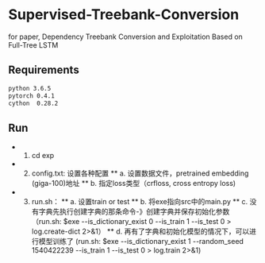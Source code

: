 # Supervised-Treebank-Conversion
for paper, Dependency Treebank Conversion and Exploitation Based on Full-Tree LSTM

## Requirements
```txt
python 3.6.5
pytorch 0.4.1
cython  0.28.2
```

## Run
* 1. cd exp
* 2. config.txt: 设置各种配置
  ** a. 设置数据文件，pretrained embedding (giga-100)地址
  ** b. 指定loss类型（crfloss, cross entropy loss)
* 3. run.sh：
   ** a. 设置train or test
   ** b. 将exe指向src中的main.py
   ** c. 没有字典先执行创建字典的那条命令-》创建字典并保存初始化参数
   （run.sh: $exe --is_dictionary_exist 0 --is_train 1 --is_test 0 > log.create-dict 2>&1）
   ** d. 再有了字典和初始化模型的情况下，可以进行模型训练了
   (run.sh: $exe --is_dictionary_exist 1 --random_seed 1540422239 --is_train 1 --is_test 0 > log.train 2>&1)
